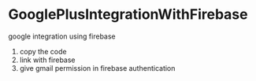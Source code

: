 # GooglePlusIntegrationWithFirebase
google integration using firebase
1) copy the code
2) link with firebase
3) give gmail permission in firebase authentication

